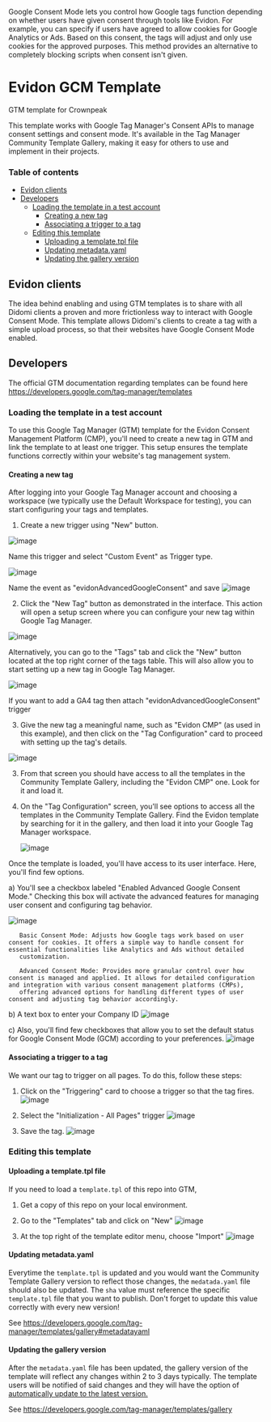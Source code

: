 Google Consent Mode lets you control how Google tags function depending on whether users have given consent through tools like Evidon. For example, you can specify if users have agreed to allow cookies for Google Analytics or Ads. Based on this consent, the tags will adjust and only use cookies for the approved purposes. This method provides an alternative to completely blocking scripts when consent isn't given.

# Evidon GCM Template
GTM template for Crownpeak

This template works with Google Tag Manager's Consent APIs to manage consent settings and consent mode. It's available in the Tag Manager Community Template Gallery, making it easy for others to use and implement in their projects.

### Table of contents
- [Evidon clients](#evidon-clients)
- [Developers](#developers)
  * [Loading the template in a test account](#loading-the-template-in-a-test-account)
    + [Creating a new tag](#creating-a-new-tag)
    + [Associating a trigger to a tag](#associating-a-trigger-to-a-tag)
  * [Editing this template](#editing-this-template)
    + [Uploading a template.tpl file](#uploading-a-templatetpl-file)
    + [Updating metadata.yaml](#updating-metadatayaml)
    + [Updating the gallery version](#updating-the-gallery-version)
   
## Evidon clients
The idea behind enabling and using GTM templates is to share with all Didomi clients a proven and more frictionless way to interact with Google Consent Mode. This template allows Didomi's clients to create a tag with a simple upload process, so that their websites have Google Consent Mode enabled.


## Developers

The official GTM documentation regarding templates can be found here
https://developers.google.com/tag-manager/templates

### Loading the template in a test account
To use this Google Tag Manager (GTM) template for the Evidon Consent Management Platform (CMP), you'll need to create a new tag in GTM and link the template to at least one trigger. This setup ensures the template functions correctly within your website's tag management system.

#### Creating a new tag
After logging into your Google Tag Manager account and choosing a workspace (we typically use the Default Workspace for testing), you can start configuring your tags and templates.

1. Create a new trigger using "New" button.

  ![image](https://github.com/user-attachments/assets/c1c94177-9e87-408d-9385-cc2e50f01e71)

 Name this trigger and select "Custom Event" as Trigger type.
 
  ![image](https://github.com/user-attachments/assets/464b8375-7ee1-4343-96d8-4d9bd87a4de8)

 Name the event as "evidonAdvancedGoogleConsent" and save
   ![image](https://github.com/user-attachments/assets/18030e11-fb1a-4735-8897-75c3f89f3b14)


2. Click the "New Tag" button as demonstrated in the interface. This action will open a setup screen where you can configure your new tag within Google Tag Manager.
   
  ![image](https://github.com/user-attachments/assets/a5aae064-f7a4-4abf-9d3d-7e10ae3f51a1)


  Alternatively, you can go to the "Tags" tab and click the "New" button located at the top right corner of the tags table. This will also allow you to start setting up a new tag in Google Tag Manager.
  
  ![image](https://github.com/user-attachments/assets/25527b55-c71c-4b30-aaf8-ca352758fd85)

 If you want to add a GA4 tag then attach "evidonAdvancedGoogleConsent" trigger

3. Give the new tag a meaningful name, such as "Evidon CMP" (as used in this example), and then click on the "Tag Configuration" card to proceed with setting up the tag's details.
   
  ![image](https://github.com/user-attachments/assets/fb4aab15-2875-4155-a3b5-7aa79e4f566a)

3. From that screen you should have access to all the templates in the Community Template Gallery, including the "Evidon CMP" one. Look for it and load it.


4. On the "Tag Configuration" screen, you'll see options to access all the templates in the Community Template Gallery. Find the Evidon template by searching for it in the gallery, and then load it into your Google Tag Manager workspace.

    ![image](https://github.com/user-attachments/assets/55a2412b-872c-4513-a2fc-f73717557a75)

Once the template is loaded, you'll have access to its user interface. Here, you'll find few options.

  a) You'll see a checkbox labeled "Enabled Advanced Google Consent Mode." Checking this box will activate the advanced features for managing user consent and configuring tag behavior.

  ![image](https://github.com/user-attachments/assets/f022f96b-4833-4790-b6f4-f724c75999d0)

       Basic Consent Mode: Adjusts how Google tags work based on user consent for cookies. It offers a simple way to handle consent for essential functionalities like Analytics and Ads without detailed 
       customization.
    
       Advanced Consent Mode: Provides more granular control over how consent is managed and applied. It allows for detailed configuration and integration with various consent management platforms (CMPs), 
       offering advanced options for handling different types of user consent and adjusting tag behavior accordingly.
  b) A text box to enter your Company ID
   ![image](https://github.com/user-attachments/assets/f99ba828-7e80-46c2-882b-d82e4afc2668)

  c) Also, you'll find few checkboxes that allow you to set the default status for Google Consent Mode (GCM) according to your preferences.
    ![image](https://github.com/user-attachments/assets/3cba0201-442d-4db2-b7a8-a29154946af2)


#### Associating a trigger to a tag
We want our tag to trigger on all pages. To do this, follow these steps:

1. Click on the "Triggering" card to choose a trigger so that the tag fires.
  ![image](https://github.com/user-attachments/assets/d6b0cd0e-7fa4-4477-9c82-4dc19589fcbc)


2. Select the "Initialization - All Pages" trigger
  ![image](https://github.com/user-attachments/assets/628587cd-3ef4-419b-917c-a7b743f00593)


3. Save the tag. 
 ![image](https://github.com/user-attachments/assets/21a271f1-820d-4f2a-8723-ae159de115e3)


### Editing this template

#### Uploading a template.tpl file
If you need to load a `template.tpl` of this repo into GTM,

1. Get a copy of this repo on your local environment.

2. Go to the "Templates" tab and click on "New"
 ![image](https://github.com/user-attachments/assets/b5a5e5b8-005e-4bf6-be4c-425ec55ce699)

3. At the top right of the template editor menu, choose "Import"
  ![image](https://github.com/user-attachments/assets/02592693-3ada-4fb1-a324-5ae45c32640b)


#### Updating metadata.yaml

Everytime the `template.tpl` is updated and you would want the Community Template Gallery version to reflect those changes, the `medatada.yaml` file should also be updated. The `sha` value must reference the specific `template.tpl` file that you want to publish. Don't forget to update this value correctly with every new version!

See https://developers.google.com/tag-manager/templates/gallery#metadatayaml

#### Updating the gallery version

After the `metadata.yaml` file has been updated, the gallery version of the template will reflect any changes within 2 to 3 days typically. The template users will be notified of said changes and they will have the option of [automatically update to the latest version.](https://support.google.com/tagmanager/answer/9454109#update)

See https://developers.google.com/tag-manager/templates/gallery
